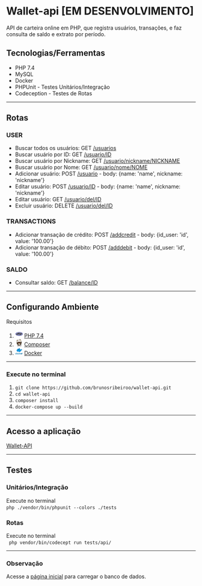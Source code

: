 # Wallet-api [EM DESENVOLVIMENTO]
API de carteira online em PHP, que registra usuários, transações, e faz consulta de saldo e extrato por período.

## Tecnologias/Ferramentas
- PHP 7.4
- MySQL
- Docker
- PHPUnit - Testes Unitários/Integração
- Codeception - Testes de Rotas

-------------------------------------------------------------------------------------------------------

## Rotas
### USER
- Buscar todos os usuários: GET [/usuarios](http://localhost:9000/usuarios)
- Buscar usuário por ID: GET [/usuario/ID](http://localhost:9000/usuario/1)
- Buscar usuário por Nickname: GET [/usuario/nickname/NICKNAME](http://localhost:9000/usuario/nickname/brunoribeiro)
- Buscar usuário por Nome: GET [/usuario/nome/NOME](http://localhost:9000/usuario/name/bruno)
- Adicionar usuário: POST [/usuario](http://localhost:9000/usuario) - body: {name: 'name', nickname: 'nickname'}
- Editar usuário: POST [/usuario/ID](http://localhost:9000/usuario/1) - body: {name: 'name', nickname: 'nickname'}
- Editar usuário: GET [/usuario/del/ID](http://localhost:9000/usuario/del/2)
- Excluir usuário: DELETE [/usuario/del/ID](http://localhost:9000/usuario/del/2)

### TRANSACTIONS
- Adicionar transação de crédito: POST [/addcredit](http://localhost:9000/addcredit) - body: {id_user: 'id', value: '100.00'}
- Adicionar transação de débito: POST [/adddebit](http://localhost:9000/adddebit) - body: {id_user: 'id', value: '100.00'}

### SALDO
- Consultar saldo: GET [/balance/ID](http://localhost:9000/balance/1)
 -------------------------------------------------------------------------------------------------------

## Configurando Ambiente 
Requisitos
1. <code><img height="20" src="https://raw.githubusercontent.com/github/explore/80688e429a7d4ef2fca1e82350fe8e3517d3494d/topics/php/php.png"></code> [PHP 7.4](https://www.php.net/downloads.php)
2. <code><img height="20" src="https://raw.githubusercontent.com/github/explore/80688e429a7d4ef2fca1e82350fe8e3517d3494d/topics/composer/composer.png"></code> [Composer](https://getcomposer.org/download/)
3. <code><img height="20" src="https://raw.githubusercontent.com/github/explore/80688e429a7d4ef2fca1e82350fe8e3517d3494d/topics/docker/docker.png"></code> [Docker](https://www.docker.com/products/docker-desktop)

-------------------------------------------------------------------------------------------------------

### Execute no terminal 
1.  ```git clone https://github.com/brunosribeiroo/wallet-api.git```
2.  ```cd wallet-api```
3.  ```composer install```
4.  ```docker-compose up --build```

-------------------------------------------------------------------------------------------------------
## Acesso a aplicação
[Wallet-API](http://localhost:9000/)

-------------------------------------------------------------------------------------------------------

## Testes
### Unitários/Integração
Execute no terminal <br />
```php ./vendor/bin/phpunit --colors ./tests```

### Rotas
Execute no terminal <br />
``` php vendor/bin/codecept run tests/api/```

-------------------------------------------------------------------------------------------------------
### Observação
Acesse a [página inicial](http://localhost:9000/) para carregar o banco de dados.


